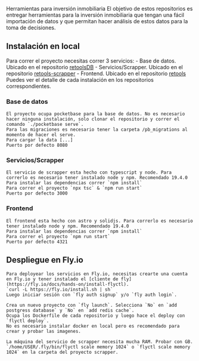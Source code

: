Herramientas para inversión inmobiliaria
El objetivo de estos repositorios es entregar herramientas para la inversión inmobiliaria que tengan una fácil importación de datos y que permitan hacer análisis de estos datos para la toma de decisiones. 

## Instalación en local

Para correr el proyecto necesitas correr 3 servicios:
    - Base de datos. Ubicado en el repositorio [retoolsDB](https://github.com/hospiciano0/retoolsDB)
    - Servicios/Scrapper. Ubicado en el repositorio [retools-scrapper](https://github.com/hospiciano0/retools-scrapper)
    - Frontend. Ubicado en el repositorio [retools](https://github.com/hospiciano0/retools)
Puedes ver el detalle de cada instalación en los repositorios correspondientes.	

### Base de datos
    El proyecto ocupa pocketbase para la base de datos. No es necesario hacer ninguna instalación, solo clonar el repositorio y correr el comando `./pocketbase serve`.
    Para las migraciones es necesario tener la carpeta /pb_migrations al momento de hacer el serve. 
    Para cargar la data [...]
    Puerto por defecto 8080

### Servicios/Scrapper
    El servicio de scrapper esta hecho con typescript y node. Para correrlo es necesario tener instalado node y npm. Recomendado 19.4.0
    Para instalar las dependencias correr `npm install`
    Para correr el proyecto `npx tsc` & `npm run start`
    Puerto por defecto 3000

### Frontend
    El frontend esta hecho con astro y solidjs. Para correrlo es necesario tener instalado node y npm. Recomendado 19.4.0
    Para instalar las dependencias correr `npm install`
    Para correr el proyecto `npm run start`
    Puerto por defecto 4321

## Despliegue en Fly.io
    Para deployear los servicios en Fly.io, necesitas crearte una cuenta en Fly.io y tener instalado el [cliente de fly](https://fly.io/docs/hands-on/install-flyctl).
    `curl -L https://fly.io/install.sh | sh`
    Luego iniciar sesión con `fly auth signup` y/o `fly auth login`.

    Crea un nuevo proyecto con `fly launch`. Selecciona `No` en `add postgress database` y `No` en `add redis cache`.
    Ocupa los Dockerfile de cada repositorio y luego hace el deploy con `flyctl deploy`.
    No es necesario instalar docker en local pero es recomendado para crear y probar las imagenes.

    La máquina del servicio de scrapper necesita mucha RAM. Probar con GB.
    `/home/USER/.fly/bin/flyctl scale memory 1024` o `flyctl scale memory 1024` en la carpeta del proyecto scrapper.
